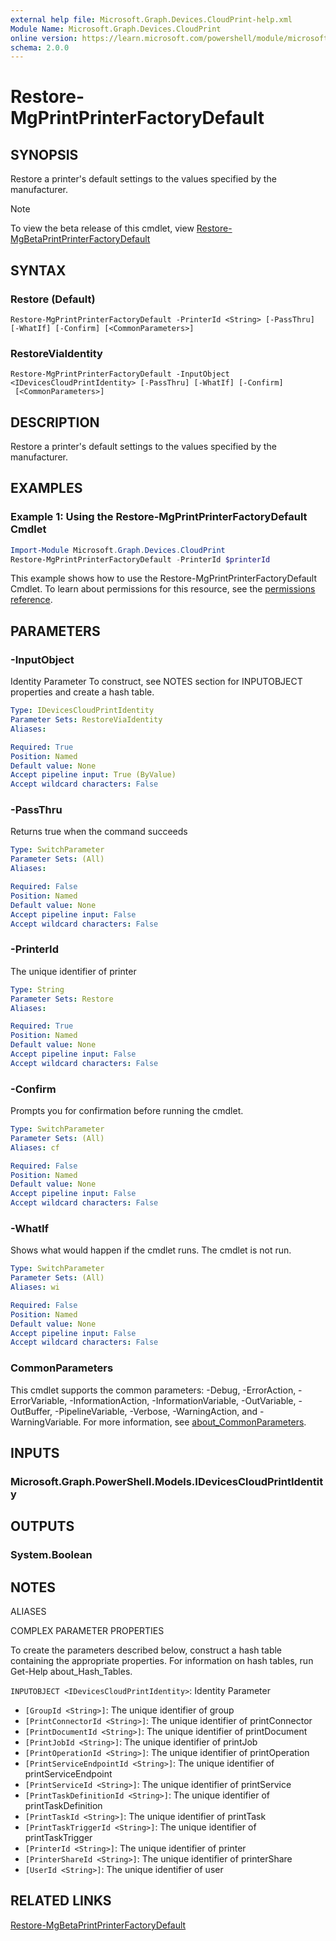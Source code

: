 ```yaml
---
external help file: Microsoft.Graph.Devices.CloudPrint-help.xml
Module Name: Microsoft.Graph.Devices.CloudPrint
online version: https://learn.microsoft.com/powershell/module/microsoft.graph.devices.cloudprint/restore-mgprintprinterfactorydefault
schema: 2.0.0
---
```


# Restore-MgPrintPrinterFactoryDefault

## SYNOPSIS
Restore a printer's default settings to the values specified by the manufacturer.

> [!NOTE]
> To view the beta release of this cmdlet, view [Restore-MgBetaPrintPrinterFactoryDefault](/powershell/module/Microsoft.Graph.Beta.Applications/Restore-MgBetaPrintPrinterFactoryDefault?view=graph-powershell-beta)

## SYNTAX

### Restore (Default)
```
Restore-MgPrintPrinterFactoryDefault -PrinterId <String> [-PassThru] [-WhatIf] [-Confirm] [<CommonParameters>]
```

### RestoreViaIdentity
```
Restore-MgPrintPrinterFactoryDefault -InputObject <IDevicesCloudPrintIdentity> [-PassThru] [-WhatIf] [-Confirm]
 [<CommonParameters>]
```

## DESCRIPTION
Restore a printer's default settings to the values specified by the manufacturer.

## EXAMPLES

### Example 1: Using the Restore-MgPrintPrinterFactoryDefault Cmdlet
```powershell
Import-Module Microsoft.Graph.Devices.CloudPrint
Restore-MgPrintPrinterFactoryDefault -PrinterId $printerId
```

This example shows how to use the Restore-MgPrintPrinterFactoryDefault Cmdlet.
To learn about permissions for this resource, see the [permissions reference](/graph/permissions-reference).

## PARAMETERS

### -InputObject
Identity Parameter
To construct, see NOTES section for INPUTOBJECT properties and create a hash table.

```yaml
Type: IDevicesCloudPrintIdentity
Parameter Sets: RestoreViaIdentity
Aliases:

Required: True
Position: Named
Default value: None
Accept pipeline input: True (ByValue)
Accept wildcard characters: False
```

### -PassThru
Returns true when the command succeeds

```yaml
Type: SwitchParameter
Parameter Sets: (All)
Aliases:

Required: False
Position: Named
Default value: None
Accept pipeline input: False
Accept wildcard characters: False
```

### -PrinterId
The unique identifier of printer

```yaml
Type: String
Parameter Sets: Restore
Aliases:

Required: True
Position: Named
Default value: None
Accept pipeline input: False
Accept wildcard characters: False
```

### -Confirm
Prompts you for confirmation before running the cmdlet.

```yaml
Type: SwitchParameter
Parameter Sets: (All)
Aliases: cf

Required: False
Position: Named
Default value: None
Accept pipeline input: False
Accept wildcard characters: False
```

### -WhatIf
Shows what would happen if the cmdlet runs.
The cmdlet is not run.

```yaml
Type: SwitchParameter
Parameter Sets: (All)
Aliases: wi

Required: False
Position: Named
Default value: None
Accept pipeline input: False
Accept wildcard characters: False
```

### CommonParameters
This cmdlet supports the common parameters: -Debug, -ErrorAction, -ErrorVariable, -InformationAction, -InformationVariable, -OutVariable, -OutBuffer, -PipelineVariable, -Verbose, -WarningAction, and -WarningVariable. For more information, see [about_CommonParameters](http://go.microsoft.com/fwlink/?LinkID=113216).

## INPUTS

### Microsoft.Graph.PowerShell.Models.IDevicesCloudPrintIdentity
## OUTPUTS

### System.Boolean
## NOTES

ALIASES

COMPLEX PARAMETER PROPERTIES

To create the parameters described below, construct a hash table containing the appropriate properties. For information on hash tables, run Get-Help about_Hash_Tables.


`INPUTOBJECT <IDevicesCloudPrintIdentity>`: Identity Parameter
  - `[GroupId <String>]`: The unique identifier of group
  - `[PrintConnectorId <String>]`: The unique identifier of printConnector
  - `[PrintDocumentId <String>]`: The unique identifier of printDocument
  - `[PrintJobId <String>]`: The unique identifier of printJob
  - `[PrintOperationId <String>]`: The unique identifier of printOperation
  - `[PrintServiceEndpointId <String>]`: The unique identifier of printServiceEndpoint
  - `[PrintServiceId <String>]`: The unique identifier of printService
  - `[PrintTaskDefinitionId <String>]`: The unique identifier of printTaskDefinition
  - `[PrintTaskId <String>]`: The unique identifier of printTask
  - `[PrintTaskTriggerId <String>]`: The unique identifier of printTaskTrigger
  - `[PrinterId <String>]`: The unique identifier of printer
  - `[PrinterShareId <String>]`: The unique identifier of printerShare
  - `[UserId <String>]`: The unique identifier of user

## RELATED LINKS
[Restore-MgBetaPrintPrinterFactoryDefault](/powershell/module/Microsoft.Graph.Beta.Applications/Restore-MgBetaPrintPrinterFactoryDefault?view=graph-powershell-beta)
